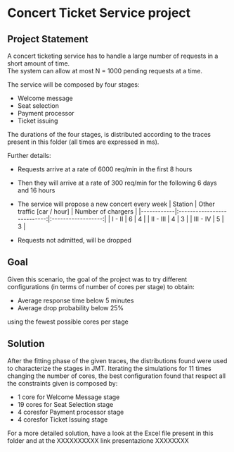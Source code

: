 # Concert Ticket Service project

## Project Statement
A concert ticketing service has to handle a large number of requests in a short amount of time. <br>
The system can allow at most N = 1000 pending requests at a time.

The service will be composed by four stages:
- Welcome message
- Seat selection
- Payment processor
- Ticket issuing

The durations of the four stages, is distributed according to the traces present in this folder (all times are
expressed in ms).

Further details:
- Requests arrive at a rate of 6000 req/min in the first 8 hours
- Then they will arrive at a rate of 300 req/min for the following 6 days and 16 hours
- The service will propose a new concert every week
| Station    | Other traffic [car / hour] | Number of chargers |
|------------|:---------------------------:|:------------------:|
| I - II     | 6                          | 4                  |
| II - III   | 4                          | 3                  |
| III - IV   | 5                          | 3                  |

- Requests not admitted, will be dropped

## Goal
Given this scenario, the goal of the project was to try different configurations (in terms of number of cores per stage) to obtain:
- Average response time below 5 minutes
- Average drop probability below 25%

using the fewest possible cores per stage

## Solution
After the fitting phase of the given traces, the distributions found were used to characterize the stages in JMT.
Iterating the simulations for 11 times changing the number of cores, the best configuration found that respect all the constraints given is composed by:
- 1 core for Welcome Message stage
- 19 cores for Seat Selection stage
- 4 coresfor Payment processor stage
- 4 coresfor Ticket Issuing stage

For a more detailed solution, have a look at the Excel file present in this folder and at the XXXXXXXXXX link presentazione XXXXXXXX
